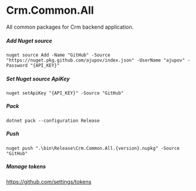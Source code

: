 # Crm.Common.All

All common packages for Crm backend application.

##### Add Nuget source
```nuget source Add -Name "GitHub" -Source "https://nuget.pkg.github.com/ajupov/index.json" -UserName "ajupov" -Password "{API_KEY}"```

##### Set Nuget source ApiKey
```nuget setApiKey "{API_KEY}" -Source "GitHub"```

##### Pack
```dotnet pack --configuration Release```

##### Push
```nuget push ".\bin\Release\Crm.Common.All.{version}.nupkg" -Source "GitHub"```

##### Manage tokens
https://github.com/settings/tokens